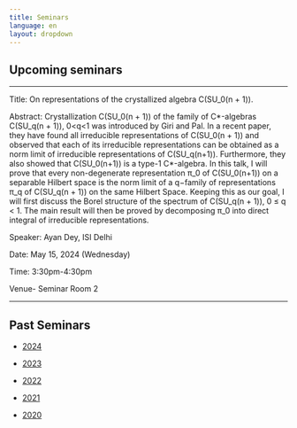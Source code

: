 ```yaml
---
title: Seminars
language: en
layout: dropdown
---
```


## Upcoming seminars

* * *

Title: On representations of the crystallized algebra C(SU_0(n + 1)).

Abstract: Crystallization C(SU_0(n + 1)) of the family of C*-algebras C(SU_q(n + 1)), 0<q<1 was introduced by Giri and Pal. In a recent paper, they have found
all irreducible representations of C(SU_0(n + 1)) and observed that each of its irreducible representations can be obtained as a norm limit of irreducible representations of C(SU_q(n+1)). Furthermore, they also showed that C(SU_0(n+1)) is a type-1 C*-algebra. In this talk, I will prove that every non-degenerate representation π_0 of C(SU_0(n+1)) on a separable Hilbert space is the norm limit of a q−family of representations π_q of C(SU_q(n + 1)) on the same Hilbert Space. Keeping this as our goal, I will first discuss the Borel structure of the spectrum of C(SU_q(n + 1)), 0 ≤ q < 1. The main result will then be proved by decomposing π_0 into direct integral of irreducible representations.

Speaker: Ayan Dey, ISI Delhi

Date: May 15, 2024 (Wednesday)

Time: 3:30pm-4:30pm

Venue- Seminar Room 2
* * *



## Past Seminars
- [2024](seminars-2024.html)

- [2023](seminars-2023.html)

- [2022](seminars-2022.html)

- [2021](seminars-2021.html)

- [2020](seminars-2020.html)



